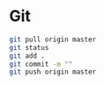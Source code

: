 # Git

```bash
git pull origin master
git status
git add .
git commit -m ""
git push origin master
```
